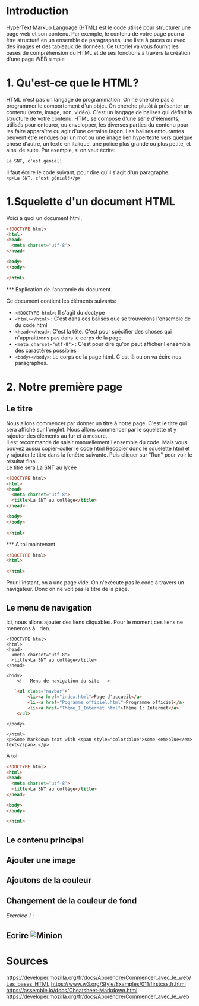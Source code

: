 <h1>Introduction</h1>

HyperText Markup Language (HTML) est le code utilisé pour structurer une page web et son contenu.
Par exemple, le contenu de votre page pourra être structuré en un ensemble de paragraphes,
une liste à puces ou avec des images et des tableaux de données.
Ce tutoriel va vous fournit les bases de compréhension du HTML et de ses fonctions à travers la création d'une page WEB simple

<h1>1. Qu'est-ce que le HTML?</h1>
<p>HTML n'est pas un langage de programmation. On ne cherche pas à programmer le comportement d'un objet.
On cherche plutôt à présenter un contenu (texte, image, son, vidéo).
C'est un langage de balises qui définit la structure de votre contenu.
HTML se compose d'une série d'éléments, utilisés pour entourer, ou envelopper, les diverses parties du contenu pour les faire apparaître ou agir d'une certaine façon.
Les balises entourantes peuvent être rendues par un mot ou une image lien hypertexte vers quelque chose d'autre, un texte en italique,
une police plus grande ou plus petite, et ainsi de suite.
Par exemple, si on veut écrire:<br>

```html
La SNT, c'est génial!
```
Il faut écrire le code suivant, pour dire qu'il s'agit d'un paragraphe. <br>
`<p>La SNT, c'est génial!</p>`
</p>

# 1.Squelette d'un document HTML

<p>Voici a quoi un document html.<br></p>

```html
<!DOCTYPE html>
<html>
<head>
  <meta charset="utf-8">
</head>

<body>
</body>

</html>
```

*** Explication de l'anatomie du document.

Ce document contient les éléments suivants:
* `<!DOCTYPE html>`: Il s'agit du doctype
* `<html></html>` : C'est dans ces balises que se trouverons l'ensemble de du code html
* `<head></head>`: C'est la tête. C'est pour spécifier des choses qui n'appraittrons pas dans le corps de la page.
* `<meta charset="utf-8">` : C'est pour dire qu'on peut afficher l'ensemble des caractères possibles
* `<body></body>`: Le corps de la page html. C'est là ou on va écire nos paragraphes.


<h1>2. Notre première page</h1>
<h2>Le titre</h2>
<p>Nous allons commencer par donner un titre à notre page. C'est le titre qui sera affiché sur l'onglet.
Nous allons commencer par le squelette et y rajouter des éléments au fur et à mesure.<br>
Il est recommandé de saisir manuellement l'ensemble du code. Mais vous pouvez aussu copier-coller le code html
Recopier donc le squelette html et y rajouter le titre dans la fenêtre suivante. Puis cliquer sur "Run" pour voir le résultat final.<br>
Le titre sera La SNT au lycée </p>

```html
<!DOCTYPE html>
<html>
<head>
  <meta charset="utf-8">
  <title>La SNT au collège</title>
</head>

<body>
</body>

</html>
```
*** A toi maintenant

```html runnable
<!DOCTYPE html>
<html>

</html>
```
Pour l'instant, on a une page vide. On n'exécute pas le code à travers un navigateur. Donc on ne voit pas le titre de la page.

<h2>Le menu de navigation</h2>
Ici, nous allons ajouter des liens cliquables. Pour le moment,ces liens ne menerons à...rien.
<!-- Début code à copier -->

```
<!DOCTYPE html>
<html>
<head>
  <meta charset="utf-8">
  <title>La SNT au collège</title>
</head>

<body>
    <!-- Menu de navigation du site -->
```
```html
   `<ul class="navbar">`
        <li><a href="index.html">Page d'accueil</a>
        <li><a href="Pogramme officiel.html">Programme officiel</a>
        <li><a href="Thème_1_Internet.html">Thème 1: Internet</a>
    </ul>
```
```
</body>

</html>
<p>Some Markdown text with <span style="color:blue">some <em>blue</em> text</span>.</p>
```
<!-- Fin code à copier -->

A toi:

```html runnable
<!DOCTYPE html>
<html>
<head>
  <meta charset="utf-8">
  <title>La SNT au collège</title>
</head>

<body>
</body>

</html>
```

<h2>Le contenu principal</h2>

<h2>Ajouter une image</h2>

<h2>Ajoutons de la couleur</h2>

<h2>Changement de la couleur de fond</h2>

###### Exercice 1 :
Ecrire
![Minion](http://octodex.github.com/images/minion.png)
---
<h1>Sources</h1>

<https://developer.mozilla.org/fr/docs/Apprendre/Commencer_avec_le_web/Les_bases_HTML>
<https://www.w3.org/Style/Examples/011/firstcss.fr.html>
<https://assemble.io/docs/Cheatsheet-Markdown.html>
<https://developer.mozilla.org/fr/docs/Apprendre/Commencer_avec_le_web>
